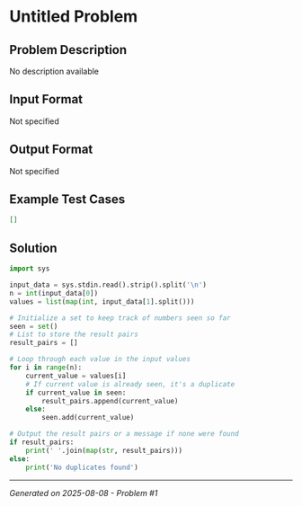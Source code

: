 # Untitled Problem

## Problem Description
No description available

## Input Format
Not specified

## Output Format
Not specified

## Example Test Cases
```json
[]
```

## Solution
```python
import sys

input_data = sys.stdin.read().strip().split('\n')
n = int(input_data[0])
values = list(map(int, input_data[1].split()))

# Initialize a set to keep track of numbers seen so far
seen = set()
# List to store the result pairs
result_pairs = []

# Loop through each value in the input values
for i in range(n):
    current_value = values[i]
    # If current value is already seen, it's a duplicate
    if current_value in seen:
        result_pairs.append(current_value)
    else:
        seen.add(current_value)

# Output the result pairs or a message if none were found
if result_pairs:
    print(' '.join(map(str, result_pairs)))
else:
    print('No duplicates found')
```

---
*Generated on 2025-08-08 - Problem #1*